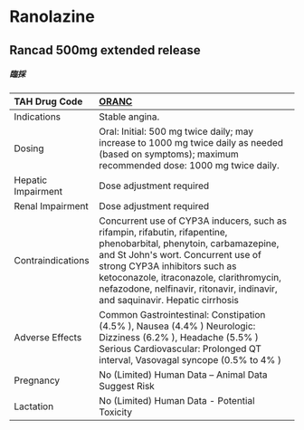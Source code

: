# Ranolazine

## Rancad 500mg extended release

##### 臨採

| TAH Drug Code      | [ORANC](https://www.tahsda.org.tw/drugs/hissearch.php?drug_code=ORANC)                                                                                                                                                                                                                                                 |
|:-------------------|:-----------------------------------------------------------------------------------------------------------------------------------------------------------------------------------------------------------------------------------------------------------------------------------------------------------------------|
| Indications        | Stable angina.                                                                                                                                                                                                                                                                                                         |
| Dosing             | Oral: Initial: 500 mg twice daily; may increase to 1000 mg twice daily as needed (based on symptoms); maximum recommended dose: 1000 mg twice daily.                                                                                                                                                                   |
| Hepatic Impairment | Dose adjustment required                                                                                                                                                                                                                                                                                               |
| Renal Impairment   | Dose adjustment required                                                                                                                                                                                                                                                                                               |
| Contraindications  | Concurrent use of CYP3A inducers, such as rifampin, rifabutin, rifapentine, phenobarbital, phenytoin, carbamazepine, and St John's wort. Concurrent use of strong CYP3A inhibitors such as ketoconazole, itraconazole, clarithromycin, nefazodone, nelfinavir, ritonavir, indinavir, and saquinavir. Hepatic cirrhosis |
| Adverse Effects    | Common Gastrointestinal: Constipation (4.5% ), Nausea (4.4% ) Neurologic: Dizziness (6.2% ), Headache (5.5% ) Serious Cardiovascular: Prolonged QT interval, Vasovagal syncope (0.5% to 4% )                                                                                                                           |
| Pregnancy          | No (Limited) Human Data – Animal Data Suggest Risk                                                                                                                                                                                                                                                                     |
| Lactation          | No (Limited) Human Data - Potential Toxicity                                                                                                                                                                                                                                                                           |

